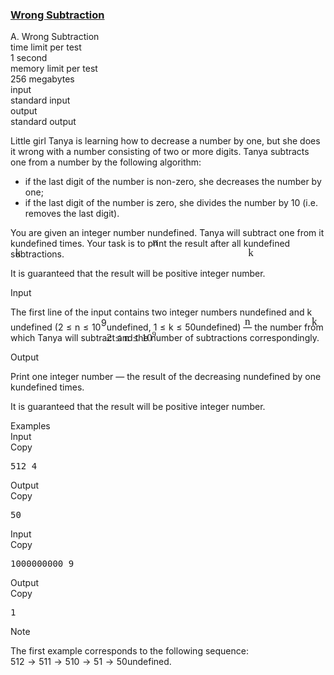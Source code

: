 <h3><a href="https://codeforces.com/contest/977/problem/A" target="_blank" rel="noopener noreferrer">Wrong Subtraction</a></h3>
<div class="header"><div class="title">A. Wrong Subtraction</div><div class="time-limit"><div class="property-title">time limit per test</div>1 second</div><div class="memory-limit"><div class="property-title">memory limit per test</div>256 megabytes</div><div class="input-file input-standard"><div class="property-title">input</div>standard input</div><div class="output-file output-standard"><div class="property-title">output</div>standard output</div></div><div><p>Little girl Tanya is learning how to decrease a number by one, but she does it wrong with a number consisting of two or more digits. Tanya subtracts one from a number by the following algorithm:</p><ul> <li> if the last digit of the number is non-zero, she decreases the number by one; </li><li> if the last digit of the number is zero, she divides the number by 10 (i.e. removes the last digit). </li></ul><p>You are given an integer number <span class="MathJax_Preview" style="color: inherit;"><span class="MJXp-math" id="MJXp-Span-1"><span class="MJXp-mi MJXp-italic" id="MJXp-Span-2">n</span></span></span><span class="MathJax MathJax_Processed" id="MathJax-Element-1-Frame" tabindex="0" style=""><nobr><span class="math" id="MathJax-Span-1"><span style="display: inline-block; position: relative; width: 0em; height: 0px; font-size: 122%;"><span style="position: absolute;"><span class="mrow" id="MathJax-Span-2"><span class="mi" id="MathJax-Span-3" style="font-family: MathJax_Math-italic;">n</span></span></span></span></span></nobr></span>undefined. Tanya will subtract one from it <span class="MathJax_Preview" style="color: inherit;"><span class="MJXp-math" id="MJXp-Span-3"><span class="MJXp-mi MJXp-italic" id="MJXp-Span-4">k</span></span></span><span class="MathJax MathJax_Processed" id="MathJax-Element-2-Frame" tabindex="0" style=""><nobr><span class="math" id="MathJax-Span-4"><span style="display: inline-block; position: relative; width: 0em; height: 0px; font-size: 122%;"><span style="position: absolute;"><span class="mrow" id="MathJax-Span-5"><span class="mi" id="MathJax-Span-6" style="font-family: MathJax_Math-italic;">k</span></span></span></span></span></nobr></span>undefined times. Your task is to print the result after all <span class="MathJax_Preview" style="color: inherit;"><span class="MJXp-math" id="MJXp-Span-5"><span class="MJXp-mi MJXp-italic" id="MJXp-Span-6">k</span></span></span><span class="MathJax MathJax_Processed" id="MathJax-Element-3-Frame" tabindex="0" style=""><nobr><span class="math" id="MathJax-Span-7"><span style="display: inline-block; position: relative; width: 0em; height: 0px; font-size: 122%;"><span style="position: absolute;"><span class="mrow" id="MathJax-Span-8"><span class="mi" id="MathJax-Span-9" style="font-family: MathJax_Math-italic;">k</span></span></span></span></span></nobr></span>undefined subtractions.</p><p>It is guaranteed that the result will be positive integer number.</p></div><div class="input-specification"><div class="section-title">Input</div><p>The first line of the input contains two integer numbers <span class="MathJax_Preview" style="color: inherit;"><span class="MJXp-math" id="MJXp-Span-7"><span class="MJXp-mi MJXp-italic" id="MJXp-Span-8">n</span></span></span><span class="MathJax MathJax_Processed" id="MathJax-Element-4-Frame" tabindex="0" style=""><nobr><span class="math" id="MathJax-Span-10"><span style="display: inline-block; position: relative; width: 0em; height: 0px; font-size: 122%;"><span style="position: absolute;"><span class="mrow" id="MathJax-Span-11"><span class="mi" id="MathJax-Span-12" style="font-family: MathJax_Math-italic;">n</span></span></span></span></span></nobr></span>undefined and <span class="MathJax_Preview" style="color: inherit;"><span class="MJXp-math" id="MJXp-Span-9"><span class="MJXp-mi MJXp-italic" id="MJXp-Span-10">k</span></span></span><span class="MathJax MathJax_Processed" id="MathJax-Element-5-Frame" tabindex="0" style=""><nobr><span class="math" id="MathJax-Span-13"><span style="display: inline-block; position: relative; width: 0em; height: 0px; font-size: 122%;"><span style="position: absolute;"><span class="mrow" id="MathJax-Span-14"><span class="mi" id="MathJax-Span-15" style="font-family: MathJax_Math-italic;">k</span></span></span></span></span></nobr></span>undefined (<span class="MathJax_Preview" style="color: inherit;"><span class="MJXp-math" id="MJXp-Span-11"><span class="MJXp-mn" id="MJXp-Span-12">2</span><span class="MJXp-mo" id="MJXp-Span-13" style="margin-left: 0.333em; margin-right: 0.333em;">≤</span><span class="MJXp-mi MJXp-italic" id="MJXp-Span-14">n</span><span class="MJXp-mo" id="MJXp-Span-15" style="margin-left: 0.333em; margin-right: 0.333em;">≤</span><span class="MJXp-msubsup" id="MJXp-Span-16"><span class="MJXp-mn" id="MJXp-Span-17" style="margin-right: 0.05em;">10</span><span class="MJXp-mn MJXp-script" id="MJXp-Span-18" style="vertical-align: 0.5em;">9</span></span></span></span><span class="MathJax MathJax_Processed" id="MathJax-Element-6-Frame" tabindex="0" style=""><nobr><span class="math" id="MathJax-Span-16"><span style="display: inline-block; position: relative; width: 0em; height: 0px; font-size: 122%;"><span style="position: absolute;"><span class="mrow" id="MathJax-Span-17"><span class="mn" id="MathJax-Span-18" style="font-family: MathJax_Main;">2</span><span class="mo" id="MathJax-Span-19" style="font-family: MathJax_Main; padding-left: 0.296em;">≤</span><span class="mi" id="MathJax-Span-20" style="font-family: MathJax_Math-italic; padding-left: 0.296em;">n</span><span class="mo" id="MathJax-Span-21" style="font-family: MathJax_Main; padding-left: 0.296em;">≤</span><span class="msubsup" id="MathJax-Span-22" style="padding-left: 0.296em;"><span style="display: inline-block; position: relative; width: 1.408em; height: 0px;"><span style="position: absolute; clip: rect(3.165em, 1000.94em, 4.16em, -999.997em); top: -3.978em; left: 0em;"><span class="mn" id="MathJax-Span-23" style="font-family: MathJax_Main;">10</span><span style="display: inline-block; width: 0px; height: 3.984em;"></span></span><span style="position: absolute; top: -4.388em; left: 0.998em;"><span class="mn" id="MathJax-Span-24" style="font-size: 70.7%; font-family: MathJax_Main;">9</span><span style="display: inline-block; width: 0px; height: 3.984em;"></span></span></span></span></span></span></span></span></nobr></span>undefined, <span class="MathJax_Preview" style="color: inherit;"><span class="MJXp-math" id="MJXp-Span-19"><span class="MJXp-mn" id="MJXp-Span-20">1</span><span class="MJXp-mo" id="MJXp-Span-21" style="margin-left: 0.333em; margin-right: 0.333em;">≤</span><span class="MJXp-mi MJXp-italic" id="MJXp-Span-22">k</span><span class="MJXp-mo" id="MJXp-Span-23" style="margin-left: 0.333em; margin-right: 0.333em;">≤</span><span class="MJXp-mn" id="MJXp-Span-24">50</span></span></span><span class="MathJax MathJax_Processing" id="MathJax-Element-7-Frame" tabindex="0"></span>undefined) — the number from which Tanya will subtract and the number of subtractions correspondingly.</p></div><div class="output-specification"><div class="section-title">Output</div><p>Print one integer number — the result of the decreasing <span class="MathJax_Preview" style="color: inherit;"><span class="MJXp-math" id="MJXp-Span-25"><span class="MJXp-mi MJXp-italic" id="MJXp-Span-26">n</span></span></span><span class="MathJax MathJax_Processing" id="MathJax-Element-8-Frame" tabindex="0"></span>undefined by one <span class="MathJax_Preview" style="color: inherit;"><span class="MJXp-math" id="MJXp-Span-27"><span class="MJXp-mi MJXp-italic" id="MJXp-Span-28">k</span></span></span><span class="MathJax MathJax_Processing" id="MathJax-Element-9-Frame" tabindex="0"></span>undefined times.</p><p>It is guaranteed that the result will be positive integer number. </p></div><div class="sample-tests"><div class="section-title">Examples</div><div class="sample-test"><div class="input"><div class="title">Input<div title="Copy" data-clipboard-target="#id009953475451580139" id="id005440289668337582" class="input-output-copier">Copy</div></div><pre id="id009953475451580139">512 4<br></pre></div><div class="output"><div class="title">Output<div title="Copy" data-clipboard-target="#id008997985812955739" id="id0008528321645531001" class="input-output-copier">Copy</div></div><pre id="id008997985812955739">50<br></pre></div><div class="input"><div class="title">Input<div title="Copy" data-clipboard-target="#id005425601570922033" id="id005313861478216891" class="input-output-copier">Copy</div></div><pre id="id005425601570922033">1000000000 9<br></pre></div><div class="output"><div class="title">Output<div title="Copy" data-clipboard-target="#id007081339022362761" id="id008277603307081454" class="input-output-copier">Copy</div></div><pre id="id007081339022362761">1<br></pre></div></div></div><div class="note"><div class="section-title">Note</div><p>The first example corresponds to the following sequence: <span class="MathJax_Preview" style="color: inherit;"><span class="MJXp-math" id="MJXp-Span-29"><span class="MJXp-mn" id="MJXp-Span-30">512</span><span class="MJXp-mo" id="MJXp-Span-31" style="margin-left: 0.333em; margin-right: 0.333em;">→</span><span class="MJXp-mn" id="MJXp-Span-32">511</span><span class="MJXp-mo" id="MJXp-Span-33" style="margin-left: 0.333em; margin-right: 0.333em;">→</span><span class="MJXp-mn" id="MJXp-Span-34">510</span><span class="MJXp-mo" id="MJXp-Span-35" style="margin-left: 0.333em; margin-right: 0.333em;">→</span><span class="MJXp-mn" id="MJXp-Span-36">51</span><span class="MJXp-mo" id="MJXp-Span-37" style="margin-left: 0.333em; margin-right: 0.333em;">→</span><span class="MJXp-mn" id="MJXp-Span-38">50</span></span></span><span class="MathJax MathJax_Processing" id="MathJax-Element-10-Frame" tabindex="0"></span>undefined.</p></div>